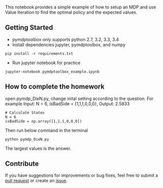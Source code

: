 This notebook provides a simple example of how to setup an MDP and use Value Iteration to find the optimal policy and the expected values.

## Getting Started 

- pymdptoolbox only supports python 2.7, 3.2, 3.3, 3.4
- Install dependencies jupyter, pymdptoolbox, and numpy

```
pip install -r requirements.txt
```

- Run jupyter notebook for practice

```
jupyter-notebook pymdptoolbox_example.ipynb
```

## How to complete the homework

open pymdp_DieN.py, change inital setting according to the question.
For example
Input: N = 6, isBadSide = {1,1,1,0,0,0}, Output: 2.5833
```
# Calculate States
N = 6
isBadSide = np.array([1,1,1,0,0,0])
```
Then run below command in the terminal
```
python pymdp_DieN.py
```
The largest values is the answer.

## Contribute

If you have suggestions for improvements or bug fixes, feel free to submit a [pull request](https://help.github.com/articles/creating-a-pull-request/) or create an [issue](https://github.com/rldm/rldm_tutorials/issues).
